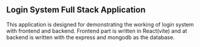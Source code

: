 ## Login System Full Stack Application

This application is designed for demonstrating the working of login system with frontend and backend. Frontend part is written in React(vite) and at backend is written with the express and mongodb as the database.